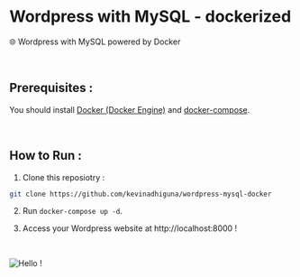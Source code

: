 # Wordpress with MySQL - dockerized

🌐 Wordpress with MySQL powered by Docker

<br />

## Prerequisites :

You should install [Docker (Docker Engine)](https://docs.docker.com/engine/install/) and [docker-compose](https://docs.docker.com/compose/install/).

<br />

## How to Run :

1) Clone this reposiotry :
```bash
git clone https://github.com/kevinadhiguna/wordpress-mysql-docker
```

2) Run `docker-compose up -d`.

3) Access your Wordpress website at http://localhost:8000 !

<br />

![Hello !](https://api.visitorbadge.io/api/VisitorHit?user=kevinadhiguna&repo=wordpress-mysql-docker&label=thanks%20for%20dropping%20in%20!&labelColor=%23000000&countColor=%23FFFFFF)
